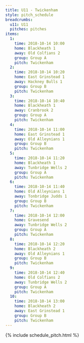 ```yaml
---
title: U11 - Twickenham
style: pitch_schedule
breadcrumbs:
  u11: U11
  pitches: pitches
items:
  1:
    time: 2018-10-14 10:00
    home: Blackheath 1
    away: Old Colfians 2
    group: Group A
    pitch: Twickenham
  2:
    time: 2018-10-14 10:20
    home: East Grinstead 1
    away: Hackney Bulls 1
    group: Group B
    pitch: Twickenham
  3:
    time: 2018-10-14 10:40
    home: Blackheath 1
    away: Cranbrook 2
    group: Group A
    pitch: Twickenham
  4:
    time: 2018-10-14 11:00
    home: East Grinstead 1
    away: Old Alleynians 1
    group: Group B
    pitch: Twickenham
  5:
    time: 2018-10-14 11:20
    home: Blackheath 1
    away: Tunbridge Wells 2
    group: Group A
    pitch: Twickenham
  6:
    time: 2018-10-14 11:40
    home: Old Alleynians 1
    away: Tonbridge Judds 1
    group: Group B
    pitch: Twickenham
  7:
    time: 2018-10-14 12:00
    home: Gravesend
    away: Tunbridge Wells 2
    group: Group A
    pitch: Twickenham
  8:
    time: 2018-10-14 12:20
    home: Blackheath 2
    away: Old Alleynians 1
    group: Group B
    pitch: Twickenham
  9:
    time: 2018-10-14 12:40
    home: Old Colfians 2
    away: Tunbridge Wells 2
    group: Group A
    pitch: Twickenham
  10:
    time: 2018-10-14 13:00
    home: Blackheath 2
    away: East Grinstead 1
    group: Group B
    pitch: Twickenham
---
```


{% include schedule_pitch.html %}
